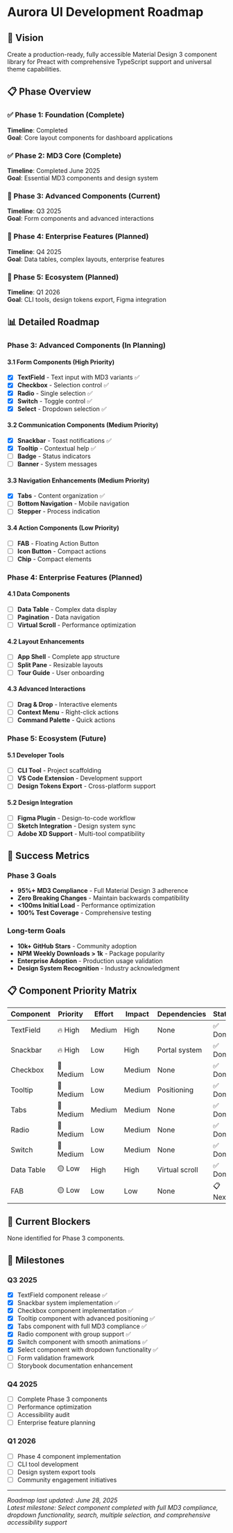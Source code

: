 # Aurora UI Development Roadmap

## 🎯 Vision

Create a production-ready, fully accessible Material Design 3 component library for Preact with comprehensive TypeScript support and universal theme capabilities.

## 📋 Phase Overview

### ✅ Phase 1: Foundation (Complete)

**Timeline**: Completed  
**Goal**: Core layout components for dashboard applications

### ✅ Phase 2: MD3 Core (Complete)

**Timeline**: Completed June 2025  
**Goal**: Essential MD3 components and design system

### 🔄 Phase 3: Advanced Components (Current)

**Timeline**: Q3 2025  
**Goal**: Form components and advanced interactions

### 📅 Phase 4: Enterprise Features (Planned)

**Timeline**: Q4 2025  
**Goal**: Data tables, complex layouts, enterprise features

### 🚀 Phase 5: Ecosystem (Planned)

**Timeline**: Q1 2026  
**Goal**: CLI tools, design tokens export, Figma integration

## 📊 Detailed Roadmap

### Phase 3: Advanced Components (In Planning)

#### 3.1 Form Components (High Priority)

- [x] **TextField** - Text input with MD3 variants ✅
- [x] **Checkbox** - Selection control ✅
- [x] **Radio** - Single selection ✅
- [x] **Switch** - Toggle control ✅
- [x] **Select** - Dropdown selection ✅

#### 3.2 Communication Components (Medium Priority)

- [x] **Snackbar** - Toast notifications ✅
- [x] **Tooltip** - Contextual help ✅
- [ ] **Badge** - Status indicators
- [ ] **Banner** - System messages

#### 3.3 Navigation Enhancements (Medium Priority)

- [x] **Tabs** - Content organization ✅
- [ ] **Bottom Navigation** - Mobile navigation
- [ ] **Stepper** - Process indication

#### 3.4 Action Components (Low Priority)

- [ ] **FAB** - Floating Action Button
- [ ] **Icon Button** - Compact actions
- [ ] **Chip** - Compact elements

### Phase 4: Enterprise Features (Planned)

#### 4.1 Data Components

- [ ] **Data Table** - Complex data display
- [ ] **Pagination** - Data navigation
- [ ] **Virtual Scroll** - Performance optimization

#### 4.2 Layout Enhancements

- [ ] **App Shell** - Complete app structure
- [ ] **Split Pane** - Resizable layouts
- [ ] **Tour Guide** - User onboarding

#### 4.3 Advanced Interactions

- [ ] **Drag & Drop** - Interactive elements
- [ ] **Context Menu** - Right-click actions
- [ ] **Command Palette** - Quick actions

### Phase 5: Ecosystem (Future)

#### 5.1 Developer Tools

- [ ] **CLI Tool** - Project scaffolding
- [ ] **VS Code Extension** - Development support
- [ ] **Design Tokens Export** - Cross-platform support

#### 5.2 Design Integration

- [ ] **Figma Plugin** - Design-to-code workflow
- [ ] **Sketch Integration** - Design system sync
- [ ] **Adobe XD Support** - Multi-tool compatibility

## 🎯 Success Metrics

### Phase 3 Goals

- **95%+ MD3 Compliance** - Full Material Design 3 adherence
- **Zero Breaking Changes** - Maintain backwards compatibility
- **<100ms Initial Load** - Performance optimization
- **100% Test Coverage** - Comprehensive testing

### Long-term Goals

- **10k+ GitHub Stars** - Community adoption
- **NPM Weekly Downloads > 1k** - Package popularity
- **Enterprise Adoption** - Production usage validation
- **Design System Recognition** - Industry acknowledgment

## 📋 Component Priority Matrix

| Component  | Priority  | Effort | Impact | Dependencies   | Status  |
| ---------- | --------- | ------ | ------ | -------------- | ------- |
| TextField  | 🔥 High   | Medium | High   | None           | ✅ Done |
| Snackbar   | 🔥 High   | Low    | High   | Portal system  | ✅ Done |
| Checkbox   | 🔴 Medium | Low    | Medium | None           | ✅ Done |
| Tooltip    | 🔴 Medium | Low    | Medium | Positioning    | ✅ Done |
| Tabs       | 🔴 Medium | Medium | Medium | None           | ✅ Done |
| Radio      | 🔴 Medium | Low    | Medium | None           | ✅ Done |
| Switch     | 🔴 Medium | Low    | Medium | None           | ✅ Done |
| Data Table | 🟡 Low    | High   | High   | Virtual scroll | ✅ Done |
| FAB        | 🟡 Low    | Low    | Low    | None           | 📋 Next |

## 🚧 Current Blockers

None identified for Phase 3 components.

## 📅 Milestones

### Q3 2025

- [x] TextField component release ✅
- [x] Snackbar system implementation ✅
- [x] Checkbox component implementation ✅
- [x] Tooltip component with advanced positioning ✅
- [x] Tabs component with full MD3 compliance ✅
- [x] Radio component with group support ✅
- [x] Switch component with smooth animations ✅
- [x] Select component with dropdown functionality ✅
- [ ] Form validation framework
- [ ] Storybook documentation enhancement

### Q4 2025

- [ ] Complete Phase 3 components
- [ ] Performance optimization
- [ ] Accessibility audit
- [ ] Enterprise feature planning

### Q1 2026

- [ ] Phase 4 component implementation
- [ ] CLI tool development
- [ ] Design system export tools
- [ ] Community engagement initiatives

---

_Roadmap last updated: June 28, 2025_  
_Latest milestone: Select component completed with full MD3 compliance, dropdown functionality, search, multiple selection, and comprehensive accessibility support_
